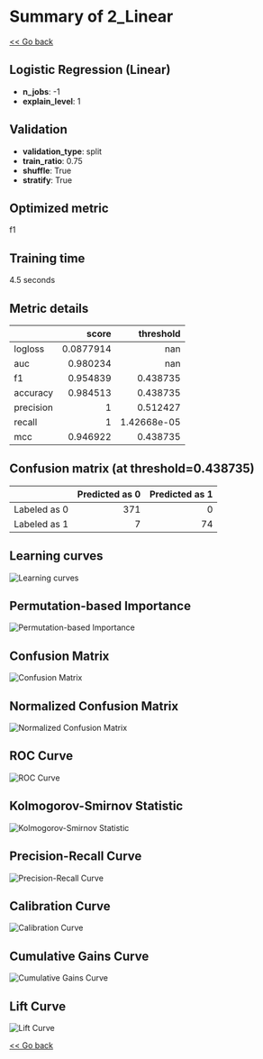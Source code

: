 # Summary of 2_Linear

[<< Go back](../README.md)


## Logistic Regression (Linear)
- **n_jobs**: -1
- **explain_level**: 1

## Validation
 - **validation_type**: split
 - **train_ratio**: 0.75
 - **shuffle**: True
 - **stratify**: True

## Optimized metric
f1

## Training time

4.5 seconds

## Metric details
|           |     score |     threshold |
|:----------|----------:|--------------:|
| logloss   | 0.0877914 | nan           |
| auc       | 0.980234  | nan           |
| f1        | 0.954839  |   0.438735    |
| accuracy  | 0.984513  |   0.438735    |
| precision | 1         |   0.512427    |
| recall    | 1         |   1.42668e-05 |
| mcc       | 0.946922  |   0.438735    |


## Confusion matrix (at threshold=0.438735)
|              |   Predicted as 0 |   Predicted as 1 |
|:-------------|-----------------:|-----------------:|
| Labeled as 0 |              371 |                0 |
| Labeled as 1 |                7 |               74 |

## Learning curves
![Learning curves](learning_curves.png)

## Permutation-based Importance
![Permutation-based Importance](permutation_importance.png)
## Confusion Matrix

![Confusion Matrix](confusion_matrix.png)


## Normalized Confusion Matrix

![Normalized Confusion Matrix](confusion_matrix_normalized.png)


## ROC Curve

![ROC Curve](roc_curve.png)


## Kolmogorov-Smirnov Statistic

![Kolmogorov-Smirnov Statistic](ks_statistic.png)


## Precision-Recall Curve

![Precision-Recall Curve](precision_recall_curve.png)


## Calibration Curve

![Calibration Curve](calibration_curve_curve.png)


## Cumulative Gains Curve

![Cumulative Gains Curve](cumulative_gains_curve.png)


## Lift Curve

![Lift Curve](lift_curve.png)



[<< Go back](../README.md)
